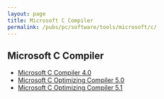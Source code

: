 ```yaml
---
layout: page
title: Microsoft C Compiler
permalink: /pubs/pc/software/tools/microsoft/c/
---
```


Microsoft C Compiler
---

* [Microsoft C Compiler 4.0](4.00/)
* [Microsoft C Optimizing Compiler 5.0](5.00/)
* [Microsoft C Optimizing Compiler 5.1](5.10/)
